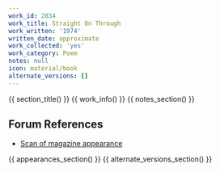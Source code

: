 ```yaml
---
work_id: 2834
work_title: Straight On Through
work_written: '1974'
written_date: approximate
work_collected: 'yes'
work_category: Poem
notes: null
icon: material/book
alternate_versions: []
---
```


{{ section_title() }}
{{ work_info() }}
{{ notes_section() }}
## Forum References
- [Scan of magazine appearance](https://bukowskiforum.com/threads/this-is-not-the-titanic-no-1-1974.11336/)

{{ appearances_section() }}
{{ alternate_versions_section() }}